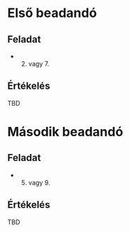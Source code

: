 # Első beadandó

## Feladat
* 2. vagy 7.

## Értékelés
TBD

# Második beadandó

## Feladat
* 5. vagy 9.

## Értékelés
TBD
